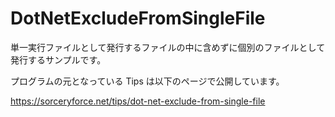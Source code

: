 # DotNetExcludeFromSingleFile
単一実行ファイルとして発行するファイルの中に含めずに個別のファイルとして発行するサンプルです。

プログラムの元となっている Tips は以下のページで公開しています。

https://sorceryforce.net/tips/dot-net-exclude-from-single-file
